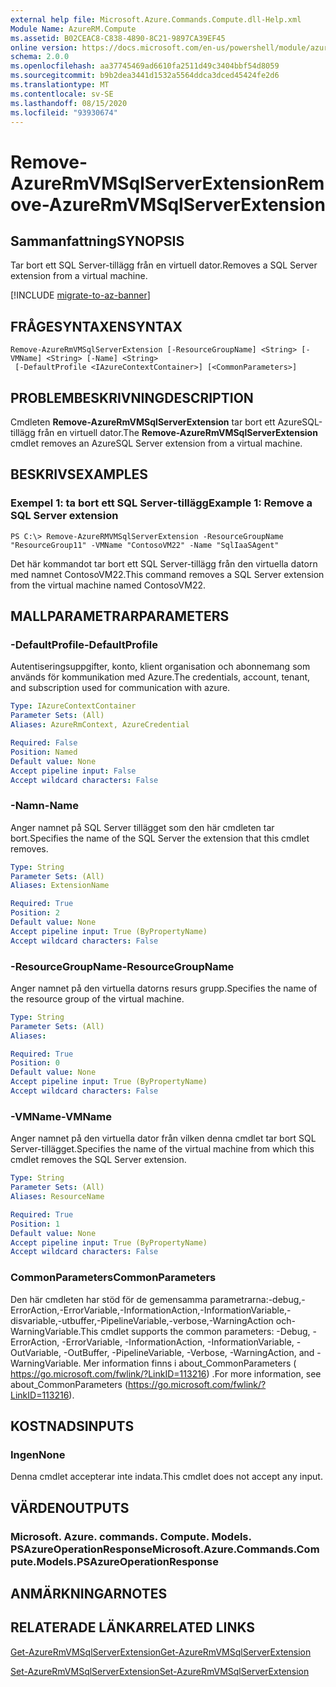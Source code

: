 ```yaml
---
external help file: Microsoft.Azure.Commands.Compute.dll-Help.xml
Module Name: AzureRM.Compute
ms.assetid: B02CEAC8-C838-4890-8C21-9897CA39EF45
online version: https://docs.microsoft.com/en-us/powershell/module/azurerm.compute/remove-azurermvmsqlserverextension
schema: 2.0.0
ms.openlocfilehash: aa37745469ad6610fa2511d49c3404bbf54d8059
ms.sourcegitcommit: b9b2dea3441d1532a5564ddca3dced45424fe2d6
ms.translationtype: MT
ms.contentlocale: sv-SE
ms.lasthandoff: 08/15/2020
ms.locfileid: "93930674"
---
```

# <span data-ttu-id="2a435-101">Remove-AzureRmVMSqlServerExtension</span><span class="sxs-lookup"><span data-stu-id="2a435-101">Remove-AzureRmVMSqlServerExtension</span></span>

## <span data-ttu-id="2a435-102">Sammanfattning</span><span class="sxs-lookup"><span data-stu-id="2a435-102">SYNOPSIS</span></span>
<span data-ttu-id="2a435-103">Tar bort ett SQL Server-tillägg från en virtuell dator.</span><span class="sxs-lookup"><span data-stu-id="2a435-103">Removes a SQL Server extension from a virtual machine.</span></span>

[!INCLUDE [migrate-to-az-banner](../../includes/migrate-to-az-banner.md)]

## <span data-ttu-id="2a435-104">FRÅGESYNTAXEN</span><span class="sxs-lookup"><span data-stu-id="2a435-104">SYNTAX</span></span>

```
Remove-AzureRmVMSqlServerExtension [-ResourceGroupName] <String> [-VMName] <String> [-Name] <String>
 [-DefaultProfile <IAzureContextContainer>] [<CommonParameters>]
```

## <span data-ttu-id="2a435-105">PROBLEMBESKRIVNING</span><span class="sxs-lookup"><span data-stu-id="2a435-105">DESCRIPTION</span></span>
<span data-ttu-id="2a435-106">Cmdleten **Remove-AzureRmVMSqlServerExtension** tar bort ett AzureSQL-tillägg från en virtuell dator.</span><span class="sxs-lookup"><span data-stu-id="2a435-106">The **Remove-AzureRmVMSqlServerExtension** cmdlet removes an AzureSQL Server extension from a virtual machine.</span></span>

## <span data-ttu-id="2a435-107">BESKRIVS</span><span class="sxs-lookup"><span data-stu-id="2a435-107">EXAMPLES</span></span>

### <span data-ttu-id="2a435-108">Exempel 1: ta bort ett SQL Server-tillägg</span><span class="sxs-lookup"><span data-stu-id="2a435-108">Example 1: Remove a SQL Server extension</span></span>
```
PS C:\> Remove-AzureRMVMSqlServerExtension -ResourceGroupName "ResourceGroup11" -VMName "ContosoVM22" -Name "SqlIaaSAgent"
```

<span data-ttu-id="2a435-109">Det här kommandot tar bort ett SQL Server-tillägg från den virtuella datorn med namnet ContosoVM22.</span><span class="sxs-lookup"><span data-stu-id="2a435-109">This command removes a SQL Server extension from the virtual machine named ContosoVM22.</span></span>

## <span data-ttu-id="2a435-110">MALLPARAMETRAR</span><span class="sxs-lookup"><span data-stu-id="2a435-110">PARAMETERS</span></span>

### <span data-ttu-id="2a435-111">-DefaultProfile</span><span class="sxs-lookup"><span data-stu-id="2a435-111">-DefaultProfile</span></span>
<span data-ttu-id="2a435-112">Autentiseringsuppgifter, konto, klient organisation och abonnemang som används för kommunikation med Azure.</span><span class="sxs-lookup"><span data-stu-id="2a435-112">The credentials, account, tenant, and subscription used for communication with azure.</span></span>

```yaml
Type: IAzureContextContainer
Parameter Sets: (All)
Aliases: AzureRmContext, AzureCredential

Required: False
Position: Named
Default value: None
Accept pipeline input: False
Accept wildcard characters: False
```

### <span data-ttu-id="2a435-113">-Namn</span><span class="sxs-lookup"><span data-stu-id="2a435-113">-Name</span></span>
<span data-ttu-id="2a435-114">Anger namnet på SQL Server tillägget som den här cmdleten tar bort.</span><span class="sxs-lookup"><span data-stu-id="2a435-114">Specifies the name of the SQL Server the extension that this cmdlet removes.</span></span>

```yaml
Type: String
Parameter Sets: (All)
Aliases: ExtensionName

Required: True
Position: 2
Default value: None
Accept pipeline input: True (ByPropertyName)
Accept wildcard characters: False
```

### <span data-ttu-id="2a435-115">-ResourceGroupName</span><span class="sxs-lookup"><span data-stu-id="2a435-115">-ResourceGroupName</span></span>
<span data-ttu-id="2a435-116">Anger namnet på den virtuella datorns resurs grupp.</span><span class="sxs-lookup"><span data-stu-id="2a435-116">Specifies the name of the resource group of the virtual machine.</span></span>

```yaml
Type: String
Parameter Sets: (All)
Aliases: 

Required: True
Position: 0
Default value: None
Accept pipeline input: True (ByPropertyName)
Accept wildcard characters: False
```

### <span data-ttu-id="2a435-117">-VMName</span><span class="sxs-lookup"><span data-stu-id="2a435-117">-VMName</span></span>
<span data-ttu-id="2a435-118">Anger namnet på den virtuella dator från vilken denna cmdlet tar bort SQL Server-tillägget.</span><span class="sxs-lookup"><span data-stu-id="2a435-118">Specifies the name of the virtual machine from which this cmdlet removes the SQL Server extension.</span></span>

```yaml
Type: String
Parameter Sets: (All)
Aliases: ResourceName

Required: True
Position: 1
Default value: None
Accept pipeline input: True (ByPropertyName)
Accept wildcard characters: False
```

### <span data-ttu-id="2a435-119">CommonParameters</span><span class="sxs-lookup"><span data-stu-id="2a435-119">CommonParameters</span></span>
<span data-ttu-id="2a435-120">Den här cmdleten har stöd för de gemensamma parametrarna:-debug,-ErrorAction,-ErrorVariable,-InformationAction,-InformationVariable,-disvariable,-utbuffer,-PipelineVariable,-verbose,-WarningAction och-WarningVariable.</span><span class="sxs-lookup"><span data-stu-id="2a435-120">This cmdlet supports the common parameters: -Debug, -ErrorAction, -ErrorVariable, -InformationAction, -InformationVariable, -OutVariable, -OutBuffer, -PipelineVariable, -Verbose, -WarningAction, and -WarningVariable.</span></span> <span data-ttu-id="2a435-121">Mer information finns i about_CommonParameters ( https://go.microsoft.com/fwlink/?LinkID=113216) .</span><span class="sxs-lookup"><span data-stu-id="2a435-121">For more information, see about_CommonParameters (https://go.microsoft.com/fwlink/?LinkID=113216).</span></span>

## <span data-ttu-id="2a435-122">KOSTNADS</span><span class="sxs-lookup"><span data-stu-id="2a435-122">INPUTS</span></span>

### <span data-ttu-id="2a435-123">Ingen</span><span class="sxs-lookup"><span data-stu-id="2a435-123">None</span></span>
<span data-ttu-id="2a435-124">Denna cmdlet accepterar inte indata.</span><span class="sxs-lookup"><span data-stu-id="2a435-124">This cmdlet does not accept any input.</span></span>

## <span data-ttu-id="2a435-125">VÄRDEN</span><span class="sxs-lookup"><span data-stu-id="2a435-125">OUTPUTS</span></span>

### <span data-ttu-id="2a435-126">Microsoft. Azure. commands. Compute. Models. PSAzureOperationResponse</span><span class="sxs-lookup"><span data-stu-id="2a435-126">Microsoft.Azure.Commands.Compute.Models.PSAzureOperationResponse</span></span>

## <span data-ttu-id="2a435-127">ANMÄRKNINGAR</span><span class="sxs-lookup"><span data-stu-id="2a435-127">NOTES</span></span>

## <span data-ttu-id="2a435-128">RELATERADE LÄNKAR</span><span class="sxs-lookup"><span data-stu-id="2a435-128">RELATED LINKS</span></span>

[<span data-ttu-id="2a435-129">Get-AzureRmVMSqlServerExtension</span><span class="sxs-lookup"><span data-stu-id="2a435-129">Get-AzureRmVMSqlServerExtension</span></span>](./Get-AzureRMVMSqlServerExtension.md)

[<span data-ttu-id="2a435-130">Set-AzureRmVMSqlServerExtension</span><span class="sxs-lookup"><span data-stu-id="2a435-130">Set-AzureRmVMSqlServerExtension</span></span>](./Set-AzureRMVMSqlServerExtension.md)


